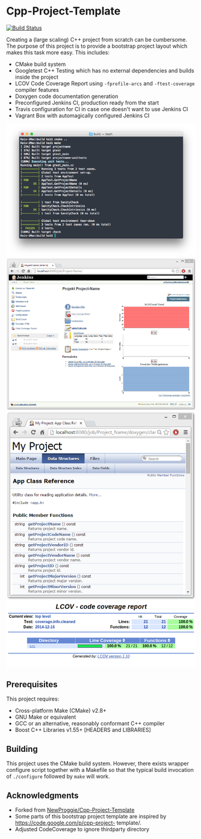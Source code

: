 # Cpp-Project-Template

[![Build Status](https://travis-ci.org/Dutchworth/Cpp-Project-Template.svg?branch=master)](https://travis-ci.org/Dutchworth/Cpp-Project-Template)

Creating a (large scaling) C++ project from scratch can be cumbersome. The purpose of this project is to provide a bootstrap project layout which makes this task more easy. This includes:

 * CMake build system
 * Googletest C++ Testing which has no external dependencies and builds inside the project
 * LCOV Code Coverage Report using `-fprofile-arcs` and `-ftest-coverage` compiler features
 * Doxygen code documentation generation
 * Preconfigured Jenkins CI, production ready from the start
 * Travis configuration for CI in case one doesn't want to use Jenkins CI
 * Vagrant Box with automagically configured Jenkins CI

 ![Logo](src/doc/screenshot-make.png)
 ![Jenkins](src/doc/screenshot-jenkins.png)
 ![Doxygen](src/doc/screenshot-doxygen.png)
 ![Coverage](src/doc/screenshot-coverage.png)

## Prerequisites
This project requires:
 * Cross-platform Make (CMake) v2.8+
 * GNU Make or equivalent
 * GCC or an alternative, reasonably conformant C++ compiler
 * Boost C++ Libraries v1.55+ [HEADERS and LIBRARIES]

## Building
This project uses the CMake build system. However, there exists wrapper
configure script together with a Makefile so that the typical build invocation
of `./configure` followed by `make` will work.

## Acknowledgments
 * Forked from [NewProggie/Cpp-Project-Template](https://github.com/NewProggie/Cpp-Project-Template)
 * Some parts of this bootstrap project template are inspired by https://code.google.com/p/cpp-project- template/.
 * Adjusted CodeCoverage to ignore thirdparty directory
